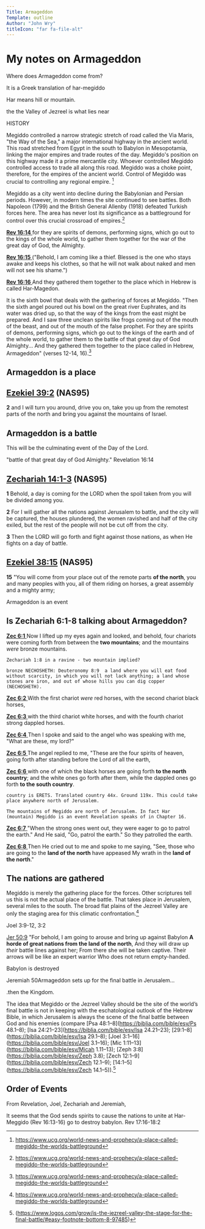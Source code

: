 ```yaml
---
Title: Armageddon
Template: outline
Author: "John Wry"
titleIcon: "far fa-file-alt"
---
```


# My notes on Armageddon

Where does Armageddon come from? 

It is a Greek translation of har-megiddo 

Har means hill or mountain. 

the the Valley of Jezreel is what lies near

HISTORY

Megiddo controlled a narrow strategic stretch of road called the Via Maris, "the Way of the Sea," a major international highway in the ancient world. This road stretched from Egypt in the south to Babylon in Mesopotamia, linking the major empires and trade routes of the day. Megiddo's position on this highway made it a prime mercantile city. Whoever controlled Megiddo controlled access to trade all along this road. Megiddo was a choke point, therefore, for the empires of the ancient world. Control of Megiddo was crucial to controlling any regional empire. [^1]

Megiddo as a city went into decline during the Babylonian and Persian periods. However, in modern times the site continued to see battles. Both Napoleon (1799) and the British General Allenby (1918) defeated Turkish forces here. The area has never lost its significance as a battleground for control over this crucial crossroad of empires.[^1]

[**Rev 16:14** ](verseid:66.16.14) for they are spirits of demons, performing signs, which go out to the kings of the whole world, to gather them together for the war of the great day of God, the Almighty.

[**Rev 16:15** ](verseid:66.16.15) ("Behold, I am coming like a thief. Blessed is the one who stays awake and keeps his clothes, so that he will not walk about naked and men will not see his shame.")

[**Rev 16:16** ](verseid:66.16.16) And they gathered them together to the place which in Hebrew is called Har-Magedon.

It is the sixth bowl that deals with the gathering of forces at Megiddo. "Then the sixth angel poured out his bowl on the great river Euphrates, and its water was dried up, so that the way of the kings from the east might be prepared. And I saw three unclean spirits like frogs coming out of the mouth of the beast, and out of the mouth of the false prophet. For they are spirits of demons, performing signs, which go out to the kings of the earth and of the whole world, to gather them to the battle of that great day of God Almighty... And they gathered them together to the place called in Hebrew, Armageddon" (verses 12-14, 16).[^1]

## Armageddon is a place 

## [Ezekiel 39:2](verseid:26.39.2)  (NAS95)

**2** and I will turn you around, drive you on, take you up from the remotest parts of the north and bring you against the mountains of Israel.

## Armageddon is a battle

This will be the culminating event of the Day of the Lord.

"battle of that great day of God Almighty." Revelation 16:14

## [Zechariah 14:1-3](verseid:38.14.1)  (NAS95)

**1** Behold, a day is coming for the LORD when the spoil taken from you will be divided among you.

**2** For I will gather all the nations against Jerusalem to battle, and the city will be captured, the houses plundered, the women ravished and half of the city exiled, but the rest of the people will not be cut off from the city.

**3** Then the LORD will go forth and fight against those nations, as when He fights on a day of battle.



## [Ezekiel 38:15](verseid:26.38.15)  (NAS95)

**15** "You will come from your place out of the remote parts **of the north**, you and many peoples with you, all of them riding on horses, a great assembly and a mighty army;

Armageddon is an event

## Is Zechariah 6:1-8 talking about Armageddon? 

[**Zec 6:1** ](verseid:38.6.1) Now I lifted up my eyes again and looked, and behold, four chariots were coming forth from between the **two mountains**; and the mountains *were* bronze mountains.

`Zechariah 1:8 in a ravine - two mountain implied?`

`bronze NECHOSHETH: Deuteronomy 8:9  a land where you will eat food without scarcity, in which you will not lack anything; a land whose stones are iron, and out of whose hills you can dig copper (NECHOSHETH). `

[**Zec 6:2** ](verseid:38.6.2) With the first chariot *were* red horses, with the second chariot black horses,

[**Zec 6:3** ](verseid:38.6.3) with the third chariot white horses, and with the fourth chariot strong dappled horses.

[**Zec 6:4** ](verseid:38.6.4) Then I spoke and said to the angel who was speaking with me, "What are these, my lord?"

[**Zec 6:5** ](verseid:38.6.5) The angel replied to me, "These are the four spirits of heaven, going forth after standing before the Lord of all the earth,

[**Zec 6:6** ](verseid:38.6.6) with one of which the black horses are going forth **to the north country**; and the white ones go forth after them, while the dappled ones go forth **to the south country**.

`country is ERETS. Translated country 44x. Ground 119x. This could take place anywhere north of Jerusalem.`

`The mountains of Megiddo are north of Jerusalem. In fact Har (mountain) Megiddo is an event Revelation speaks of in Chapter 16.`

[**Zec 6:7** ](verseid:38.6.7) "When the strong ones went out, they were eager to go to patrol the earth." And He said, "Go, patrol the earth." So they patrolled the earth.

[**Zec 6:8** ](verseid:38.6.8) Then He cried out to me and spoke to me saying, "See, those who are going to the **land of the north** have appeased My wrath in the **land of the north**."



## The nations are gathered 

Megiddo is merely the gathering place for the forces. Other scriptures tell us this is not the actual place of the battle. That takes place in Jerusalem, several miles to the south. The broad flat plains of the Jezreel Valley are only the staging area for this climatic confrontation.[^1]

Joel 3:9-12, 3:2

[Jer 50:9](verseid:24.50.9) "For behold, I am going to arouse and bring up against Babylon **A horde of great nations from the land of the north**, And they will draw up *their* battle lines against her; From there she will be taken captive. Their arrows will be like an expert warrior Who does not return empty-handed.

Babylon is destroyed 

Jeremiah 50Armageddon sets up for the final battle in Jerusalem...

.then the Kingdom. 

The idea that Megiddo or the Jezreel Valley should be the site of the world’s final battle is not in keeping with the eschatological outlook of the Hebrew Bible, in which Jerusalem is always the scene of the final battle between God and his enemies (compare [Psa 48:1–8](https://biblia.com/bible/esv/Ps 48.1–8); [Isa 24:21–23](https://biblia.com/bible/esv/Isa 24.21–23); [29:1–8](https://biblia.com/bible/esv/Isa 29.1–8); [Joel 3:1–16](https://biblia.com/bible/esv/Joel 3.1–16); [Mic 1:11–13](https://biblia.com/bible/esv/Micah 1.11–13); [Zeph 3:8](https://biblia.com/bible/esv/Zeph 3.8); [Zech 12:1–9](https://biblia.com/bible/esv/Zech 12.1–9); [14:1–5](https://biblia.com/bible/esv/Zech 14.1–5)).[^8]



## Order of Events

From Revelation, Joel, Zechariah and Jeremiah, 

It seems that the God sends spirits to cause the nations to unite at Har-Meggido (Rev 16:13-16) go to destroy babylon. Rev 17:16-18:2

[^1]: https://www.ucg.org/world-news-and-prophecy/a-place-called-megiddo-the-worlds-battleground
[^8]: (https://www.logos.com/grow/is-the-jezreel-valley-the-stage-for-the-final-battle/#easy-footnote-bottom-8-97485)

